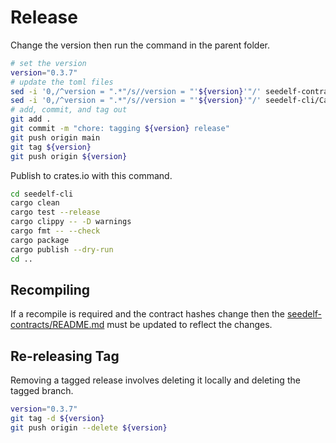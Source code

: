 # Release

Change the version then run the command in the parent folder.

```bash
# set the version
version="0.3.7"
# update the toml files
sed -i '0,/^version = ".*"/s//version = "'${version}'"/' seedelf-contracts/aiken.toml
sed -i '0,/^version = ".*"/s//version = "'${version}'"/' seedelf-cli/Cargo.toml
# add, commit, and tag out
git add .
git commit -m "chore: tagging ${version} release"
git push origin main
git tag ${version}
git push origin ${version}
```

Publish to crates.io with this command.

```bash
cd seedelf-cli
cargo clean
cargo test --release
cargo clippy -- -D warnings
cargo fmt -- --check
cargo package
cargo publish --dry-run
cd ..
```

## Recompiling

If a recompile is required and the contract hashes change then the [seedelf-contracts/README.md](./seedelf-contracts/README.md) must be updated to reflect the changes. 

## Re-releasing Tag

Removing a tagged release involves deleting it locally and deleting the tagged branch.

```bash
version="0.3.7"
git tag -d ${version}
git push origin --delete ${version}
```
